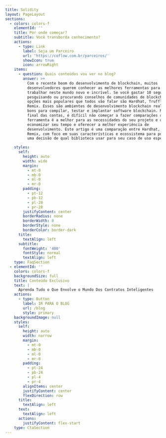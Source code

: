 ```yaml
---
title: Solidity
layout: PageLayout
sections:
  - colors: colors-f
    elementId: ''
    title: Por onde começar?
    subtitle: Você transborda conhecimento?
    actions:
      - type: Link
        label: Seja um Parceiro
        url: 'https://coflow.com.br/parceiros/'
        showIcon: true
        icon: arrowRight
    items:
      - question: Quais conteúdos vou ver no blog?
        answer: >+
          Com o recente boom do desenvolvimento de blockchain, muitos
          desenvolvedores querem conhecer as melhores ferramentas para começar a
          trabalhar neste mundo novo e incrível. Se você gastar 10 segundos
          pesquisando ou procurando conselhos de comunidades de blockchains, as
          opções mais populares que todos vão falar são Hardhat, Truffle e
          Remix. Esses são ambientes de desenvolvimento blockchain realmente
          bons para compilar, testar e implantar software blockchain. Mas no
          final das contas, é difícil não começar a fazer comparações de qual
          ferramenta é a melhor para as necessidades do seu projeto e qual vai
          economizar seu tempo e oferecer a melhor experiência de
          desenvolvimento. Este artigo é uma comparação entre Hardhat, Truffle e
          Remix, com foco em suas características e ecossistema para poder tomar
          uma decisão de qual biblioteca usar para seu caso de uso específico.

    styles:
      self:
        height: auto
        width: wide
        margin:
          - mt-0
          - mb-0
          - ml-0
          - mr-0
        padding:
          - pt-12
          - pb-12
          - pl-28
          - pr-28
        justifyContent: center
        borderRadius: none
        borderWidth: 0
        borderStyle: none
        borderColor: border-dark
      title:
        textAlign: left
      subtitle:
        fontWeight: '400'
        fontStyle: normal
        textAlign: left
    type: FaqSection
  - elementId: ''
    colors: colors-f
    backgroundSize: full
    title: Conteúdo Exclusivo
    text: |
      Aprenda Tudo o Que Envolve o Mundo Dos Contratos Inteligentes
    actions:
      - type: Button
        label: IR PARA O BLOG
        url: /blog
        style: primary
    backgroundImage: null
    styles:
      self:
        height: auto
        width: narrow
        margin:
          - mt-0
          - mb-0
          - ml-0
          - mr-0
        padding:
          - pt-24
          - pb-24
          - pl-4
          - pr-4
        alignItems: center
        justifyContent: center
        flexDirection: row
      title:
        textAlign: left
      text:
        textAlign: left
      actions:
        justifyContent: flex-start
    type: CtaSection
---
```

